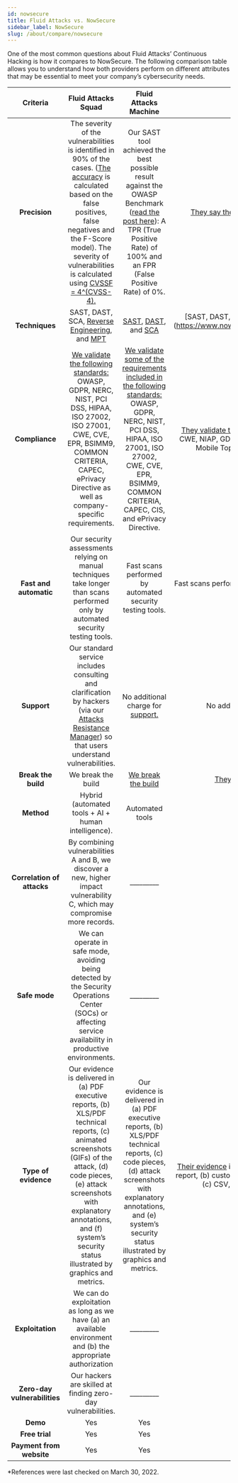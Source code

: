 ```yaml
---
id: nowsecure
title: Fluid Attacks vs. NowSecure
sidebar_label: NowSecure
slug: /about/compare/nowsecure
---
```


One of the most common questions about
Fluid Attacks’ Continuous Hacking is
how it compares to NowSecure.
The following comparison table allows
you to understand how both providers perform
on different attributes that may be essential
to meet your company’s cybersecurity needs.

|         **Criteria**         |                                                                                                                                               **Fluid Attacks  Squad**                                                                                                                                              |                                                                                                                            **Fluid Attacks Machine**                                                                                                                           |                                                                                                            **NowSecure***                                                                                                           |
|:----------------------------:|:-------------------------------------------------------------------------------------------------------------------------------------------------------------------------------------------------------------------------------------------------------------------------------------------------------------------:|:------------------------------------------------------------------------------------------------------------------------------------------------------------------------------------------------------------------------------------------------------------------------------:|:-----------------------------------------------------------------------------------------------------------------------------------------------------------------------------------------------------------------------------------:|
| **Precision**                | The severity of the vulnerabilities is  identified in 90% of the cases. ([The  accuracy](/about/sla/accuracy/) is calculated based on the false  positives, false negatives and the F-Score  model). The severity of vulnerabilities is  calculated using [CVSSF = 4^(CVSS-4).](/about/faq/#adjustment-by-severity) | Our SAST tool achieved the best possible  result against the OWASP Benchmark  ([read the post here](https://fluidattacks.com/blog/owasp-benchmark-fluid-attacks/)): A TPR (True Positive  Rate) of 100% and an FPR (False Positive  Rate) of 0%.                               | [They say their platform](https://www.nowsecure.com/wp-content/uploads/2019/10/NowSecure-Datasheet-Platform.pdf) has near zero FPR.                                                                                                 |
| **Techniques**               | SAST, DAST, SCA, [Reverse Engineering](https://fluidattacks.com/categories/re/), and [MPT](https://fluidattacks.com/categories/re/)                                                                                                                                                                                 | [SAST](https://fluidattacks.com/categories/sast/), [DAST](https://fluidattacks.com/categories/sast/), and [SCA](https://fluidattacks.com/categories/sca/)                                                                                                                      | [SAST, DAST, IAST and Reverse Engineering.] (https://www.nowsecure.com/products/nowsecure-platform/)                                                                                                                                |
| **Compliance**               | [We validate the following standards:](https://docs.fluidattacks.com/criteria/compliance/)  OWASP, GDPR, NERC, NIST, PCI DSS,  HIPAA, ISO 27002, ISO 27001, CWE, CVE,  EPR, BSIMM9, COMMON CRITERIA,  CAPEC, ePrivacy Directive as well as  company-specific requirements.                                          | [We validate some of the requirements  included in the following standards:](https://docs.fluidattacks.com/criteria/compliance/) OWASP, GDPR, NERC, NIST, PCI DSS,  HIPAA, ISO 27001, ISO 27002, CWE, CVE,  EPR, BSIMM9, COMMON CRITERIA,  CAPEC, CIS, and ePrivacy Directive. | [They validate the following standards:](https://www.nowsecure.com/wp-content/uploads/2019/10/NowSecure-Datasheet-Platform.pdf) PCI, CVE, CWE, NIAP, GDPR, FFIEC, FISMA, HIPAA, OWASP Mobile Top 10 and OWASP API Top 10.           |
| **Fast and automatic**       | Our security assessments relying on manual techniques take longer than scans performed only by automated security testing tools.                                                                                                                                                                                    | Fast scans performed by automated security testing tools.                                                                                                                                                                                                                      | Fast scans performed by automated security testing tools.                                                                                                                                                                           |
| **Support**                  | Our standard service includes consulting  and clarification by hackers (via our  [Attacks Resistance Manager](https://docs.fluidattacks.com/machine/web/arm)) so that users  understand vulnerabilities.                                                                                                            | No additional charge for [support.](/machine/web/support/live-chat)                                                                                                                                                                                                            | No additional charge for support.                                                                                                                                                                                                   |
| **Break the build**          | We break the build                                                                                                                                                                                                                                                                                                  | [We break the build](https://fluidattacks.com/solutions/devsecops/)                                                                                                                                                                                                            | [They do](https://plugins.jenkins.io/nowsecure-auto-security-test/) not break the build.                                                                                                                                            |
| **Method**                   | Hybrid (automated tools + AI + human   intelligence).                                                                                                                                                                                                                                                               | Automated tools                                                                                                                                                                                                                                                                | [Automated tools](https://www.nowsecure.com/wp-content/uploads/2019/10/NowSecure-Datasheet-Platform.pdf)                                                                                                                            |
| **Correlation of attacks**   | By combining vulnerabilities A and B, we   discover a new, higher impact   vulnerability C, which may compromise   more records.                                                                                                                                                                                    | _________                                                                                                                                                                                                                                                                      | ______                                                                                                                                                                                                                              |
| **Safe mode**                | We can operate in safe mode, avoiding   being detected by the Security   Operations Center (SOCs) or affecting   service availability in productive   environments.                                                                                                                                                 | _________                                                                                                                                                                                                                                                                      | ______                                                                                                                                                                                                                              |
| **Type of evidence**         | Our evidence is delivered in (a) PDF   executive reports, (b) XLS/PDF technical   reports, (c) animated screenshots (GIFs)   of the attack, (d) code pieces, (e) attack   screenshots with explanatory annotations,   and (f) system’s security status illustrated   by graphics and metrics.                       | Our evidence is delivered in (a) PDF executive reports, (b) XLS/PDF technical reports, (c) code pieces, (d) attack screenshots with explanatory annotations, and (e) system’s security status illustrated by graphics and metrics.                                             | [Their evidence](https://www.nowsecure.com/wp-content/uploads/2019/10/NowSecure-Datasheet-Platform.pdf) is delivered in PDF as (a) executive report, (b) customizable and detailed report in PDF, (c) CSV, (d) XML and JSON format. |
| **Exploitation**             | We can do exploitation as long as we   have (a) an available environment and   (b) the appropriate authorization                                                                                                                                                                                                    | _________                                                                                                                                                                                                                                                                      | _________                                                                                                                                                                                                                           |
| **Zero-day vulnerabilities** | Our hackers are skilled at finding   zero-day vulnerabilities.                                                                                                                                                                                                                                                      | _________                                                                                                                                                                                                                                                                      | _________                                                                                                                                                                                                                           |
|           **Demo**           | Yes                                                                                                                                                                                                                                                                                                                 | Yes                                                                                                                                                                                                                                                                            | Yes                                                                                                                                                                                                                                 |
|        **Free trial**        | Yes                                                                                                                                                                                                                                                                                                                 | Yes                                                                                                                                                                                                                                                                            | Yes                                                                                                                                                                                                                                 |
|   **Payment from website**   | Yes                                                                                                                                                                                                                                                                                                                 | Yes                                                                                                                                                                                                                                                                            | Yes                                                                                                                                                                                                                                 |

*References were last checked on March 30, 2022.
